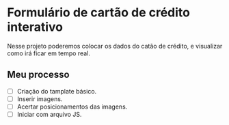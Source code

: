 # Formulário de cartão de crédito interativo

Nesse projeto poderemos colocar os dados do catão de crédito, e visualizar como irá ficar em tempo real.

## Meu processo

- [ ] Criação do tamplate básico.
- [ ] Inserir imagens.
- [ ] Acertar posicionamentos das imagens.
- [ ] Iniciar com arquivo JS.
